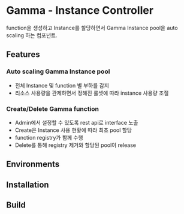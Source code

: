 # Gamma - Instance Controller
function을 생성하고 Instance를 할당하면서 Gamma Instance pool을 auto scaling 하는 컴포넌트.

## Features
### Auto scaling Gamma Instance pool
* 전체 Instance 및 function 별 부하를 감지
* 리소스 사용량을 관제하면서 정해진 룰셋에 따라 instance 사용량 조절

### Create/Delete Gamma function
* Admin에서 설정할 수 있도록 rest api로 interface 노출
* Create은 Instance 사용 현황에 따라 최초 pool 할당
* function registry가 함께 수행
* Delete를 통해 registry 제거와 할당된 pool이 release

## Environments
## Installation
## Build